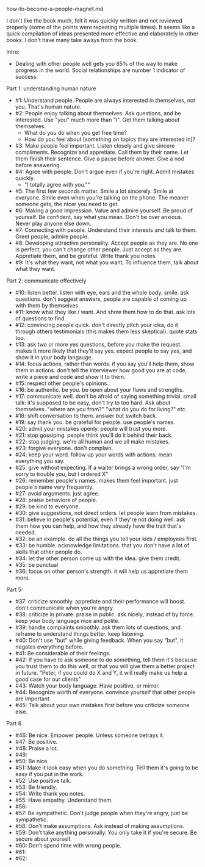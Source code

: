 how-to-become-a-people-magnet.md

I don't like the book much, felt it was quickly written and not reviewed properly (some of the points were repeating multiple times). It seems like a quick compilation of ideas presented more effective and elaborately in other books. I don't have many take aways from the book.

Intro:
- Dealing with other people well gets you 85% of the way to make progress in the world. Social relationships are number 1 indicator of success.

Part 1: understanding human nature
- #1: Understand people. People are always interested in themselves, not you. That's human nature. 
- #2: People enjoy talking about themselves. Ask questions, and be interested. Use "you" much more than "I". Get them talking about themselves.
	- What do you do when you get free time?
	- How do you feel about [something on topics they are interested in]?
- #3: Make people feel important. Listen closely and give sincere compliments. Recognize and appretiate. Call them by their name. Let them finish their sentence. Give a pause before answer. Give a nod before answering.
- #4: Agree with people. Don't argue even if you're right. Admit mistakes quickly.
	- "I totally agree with you.""
- #5: The first few seconds matter. Smile a lot sincerely. Smile at everyone. Smile even when you're talking on the phone. The meaner someone gets, the nicer you need to get. 
- #6: Making a good impression. Value and admire yourself. Be proud of yourself. Be confident, say what you mean. Don't be over anxious. Never play anyone else down.
- #7: Connecting with people. Understand their interests and talk to them. Greet people, admire people.
- #8: Developing attractive personality. Accept people as they are. No one is perfect, you can't change other people. Just accept as they are. Appretiate them, and be grateful. Write thank you notes. 
- #9: It's what they want, not what you want. To influence them, talk about what they want.

Part 2: communicate effectively
- #10: listen better. listen with eye, ears and the whole body. smile. ask questions. don't suggest answers, people are capable of coming up with them by themselves. 
- #11: know what they like / want. And show them how to do that. ask lots of questions to find.
- #12: convincing people quick. don't directly pitch your idea, do it through others testimonials (this makes them less skeptical). quote stats too. 
- #13: ask two or more yes questions, before you make the request. makes it more likely that they'll say yes. expect people to say yes, and show it in your body langauge.
- #14: focus actions, rather than words. if you say you'll help them, show them in actions. don't tell the interviewer how good you are at code, write a piece and code and show it to them.
- #15: respect other people's opinions.
- #16: be authentic. be you. be open about your flaws and strengths.
- #17: communicate well. don't be afraid of saying something trivial. small talk: it's supposed to be easy, don't try to too hard. Ask about themselves. "where are you from?" "what do you do for living?" etc.
- #18: shift conversation to them. answer but switch back.
- #19: say thank you. be grateful for people. use people's names. 
- #20: admit your mistakes openly. people will trust you more.
- #21: stop gossiping. people think you'll do it behind their back.
- #22: stop judging. we're all human and we all make mistakes.  
- #23: forgive everyone. don't complain.
- #24: keep your word. follow up your words with actions. mean everything you say.
- #25: give without expecting. If a waiter brings a wrong order, say "I'm sorry to trouble you, but I ordered X"
- #26: remember people's names. makes them feel important. just people's name very frequently.
- #27: avoid arguments. just agree.
- #28: praise behaviors of people.
- #29: be kind to everyone.
- #30: give suggestions, not direct orders. let people learn from mistakes. 
- #31: believe in people's potential, even if they're not doing well. ask them how you can help, and how they already have the trait that's needed.
- #32: be an example. do all the things you tell your kids / employees first. 
- #33: be humble. acknowledge limitations. that you don't have a lot of skills that other people do.
- #34: let the other person come up with the idea. give them credit.
- #35: be punctual
- #36: focus on other person's strength. it will help us appretiate them more.

Part 5:
- #37: criticize smoothly. appretiate and their performance will boost. don't communicate when you're angry. 
- #38: criticize in private. praise in public. ask nicely, instead of by force. keep your body language nice and polite.
- #39: handle complaints smoothly. ask them lots of questions, and reframe to understand things better. keep listening.
- #40: Don't use "but" while giving feedback. When you say "but", it negates everything before.
- #41: Be considerable of their feelings.
- #42: If you have to ask someone to do something, tell them it's because you trust them to do this well, or that you will give them a better project in future. "Peter, if you could do X and Y, it will really make us help a good case for our clients"
- #43: Watch your body language. Have positive, or mirror. 
- #44: Recognize worth of everyone. convince yourself that other people are important.
- #45: Talk about your own mistakes first before you criticize someone else.

Part 6
- #46: Be nice. Empower people. Unless someone betrays it.
- #47: Be positive. 
- #48: Praise a lot.
- #49: 
- #50: Be nice.
- #51: Make it look easy when you do something. Tell them it's going to be easy if you put in the work.
- #52: Use positive talk.
- #53: Be friendly.
- #54: Write thank you notes. 
- #55: Have empathy. Understand them.
- #56: 
- #57: Be sympathetic. Don't judge people when they're angry, just be sympathetic. 
- #58: Don't make assumptions. Ask instead of making assumptions. 
- #59: Don't take anything personally. You only take it if you're secure. Be secure about yourself.
- #60: Don't spend time with wrong people.
- #61: 
- #62: 